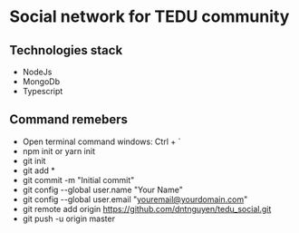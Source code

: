 # Social network for TEDU community

## Technologies stack
- NodeJs
- MongoDb
- Typescript

## Command remebers

- Open terminal command windows: Ctrl + `
- npm init or yarn init
- git init
- git add *
- git commit -m "Initial commit"
- git config --global user.name "Your Name"
- git config --global user.email "youremail@yourdomain.com"
- git remote add origin https://github.com/dntnguyen/tedu_social.git
- git push -u origin master